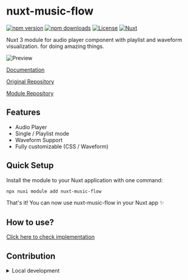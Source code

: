 <!--
Get your module up and running quickly.

Find and replace all on all files (CMD+SHIFT+F):
- Name: nuxt-music-flow
- Package name: nuxt-music-flow
- Description: Nuxt 3 module for audio player component with playlist and waveform visualization.
-->

# nuxt-music-flow

[![npm version][npm-version-src]][npm-version-href]
[![npm downloads][npm-downloads-src]][npm-downloads-href]
[![License][license-src]][license-href]
[![Nuxt][nuxt-src]][nuxt-href]

Nuxt 3 module for audio player component with playlist and waveform visualization. for doing amazing things.

![Preview](https://ik.imagekit.io/ltdassets/public/social.jpg?updatedAt=1741803287465)

[Documentation](https://vue-music-flow-docs.vercel.app/getting-started)

[Original Repository](https://github.com/ndragun92/vue-music-flow)

[Module Repository](https://github.com/ndragun92/nuxt-music-flow)

## Features

<!-- Highlight some of the features your module provide here -->
- Audio Player
- Single / Playlist mode
- Waveform Support
- Fully customizable (CSS / Waveform)

## Quick Setup

Install the module to your Nuxt application with one command:

```bash
npx nuxi module add nuxt-music-flow
```

That's it! You can now use nuxt-music-flow in your Nuxt app ✨

## How to use?

[Click here to check implementation](https://vue-music-flow-docs.vercel.app/usage#nuxt)

## Contribution

<details>
  <summary>Local development</summary>
  
  ```bash
  # Install dependencies
  npm install
  
  # Generate type stubs
  npm run dev:prepare
  
  # Develop with the playground
  npm run dev
  
  # Build the playground
  npm run dev:build
  
  # Run ESLint
  npm run lint
  
  # Run Vitest
  npm run test
  npm run test:watch
  
  # Release new version
  npm run release
  ```

</details>


<!-- Badges -->
[npm-version-src]: https://img.shields.io/npm/v/nuxt-music-flow/latest.svg?style=flat&colorA=020420&colorB=00DC82
[npm-version-href]: https://npmjs.com/package/nuxt-music-flow

[npm-downloads-src]: https://img.shields.io/npm/dm/nuxt-music-flow.svg?style=flat&colorA=020420&colorB=00DC82
[npm-downloads-href]: https://npm.chart.dev/nuxt-music-flow

[license-src]: https://img.shields.io/npm/l/nuxt-music-flow.svg?style=flat&colorA=020420&colorB=00DC82
[license-href]: https://npmjs.com/package/nuxt-music-flow

[nuxt-src]: https://img.shields.io/badge/Nuxt-020420?logo=nuxt.js
[nuxt-href]: https://nuxt.com
